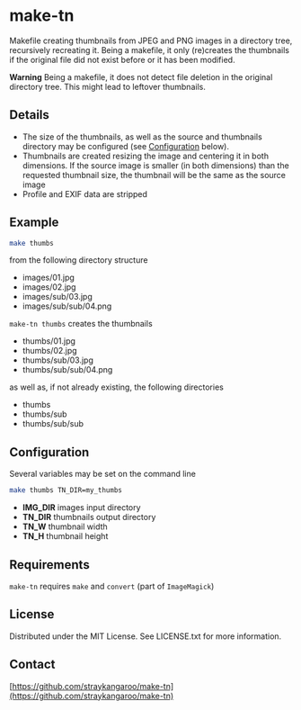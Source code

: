 # make-tn

Makefile creating thumbnails from JPEG and PNG images in a directory tree, recursively recreating it.
Being a makefile, it only (re)creates the thumbnails if the original file did not exist before or it has been modified.

**Warning** Being a makefile, it does not detect file deletion in the original directory tree. This might lead to leftover thumbnails.

## Details
-   The size of the thumbnails, as well as the source and thumbnails directory may be configured (see [Configuration](configuration) below).
-   Thumbnails are created resizing the image and centering it in both dimensions. If the source image is smaller (in both dimensions) than the requested thumbnail size, the thumbnail will be the same as the source image
-   Profile and EXIF data are stripped

## Example

```sh
make thumbs
```

from the following directory structure
-   images/01.jpg
-   images/02.jpg
-   images/sub/03.jpg
-   images/sub/sub/04.png

```make-tn thumbs``` creates the thumbnails
-   thumbs/01.jpg
-   thumbs/02.jpg
-   thumbs/sub/03.jpg
-   thumbs/sub/sub/04.png

as well as, if not already existing, the following directories
-   thumbs
-   thumbs/sub
-   thumbs/sub/sub

## Configuration

Several variables may be set on the command line
```sh
make thumbs TN_DIR=my_thumbs
```
-   **IMG_DIR** images input directory
-   **TN_DIR**  thumbnails output directory
-   **TN_W**    thumbnail width
-   **TN_H**    thumbnail height


## Requirements

```make-tn``` requires ```make``` and ```convert``` (part of ```ImageMagick```)


## License

Distributed under the MIT License. See LICENSE.txt for more information.


## Contact

[https://github.com/straykangaroo/make-tn](https://github.com/straykangaroo/make-tn)
